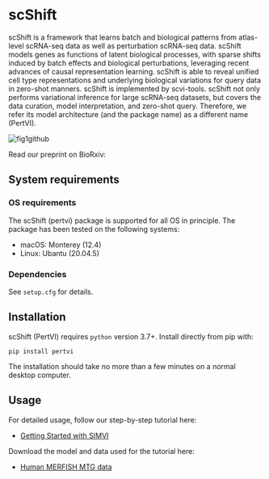 # scShift

scShift is a framework that learns batch and biological patterns from atlas-level scRNA-seq data as well as perturbation scRNA-seq data. scShift models genes as functions of latent biological processes, with sparse shifts induced by batch effects and biological perturbations, leveraging recent advances of causal representation learning. scShift is able to reveal unified cell type representations and underlying biological variations for query data in zero-shot manners. scShift is implemented by scvi-tools. scShift not only performs variational inference for large scRNA-seq datasets, but covers the data curation, model interpretation, and zero-shot query. Therefore, we refer its model architecture (and the package name) as a different name (PertVI).

![fig1github](https://github.com/MingzeDong/scShift/assets/68533876/34ada998-a766-4d30-a41e-dd8e906690b7)<?xml version="1.0" encoding="utf-8"?>

Read our preprint on BioRxiv:

## System requirements
### OS requirements
The scShift (pertvi) package is supported for all OS in principle. The package has been tested on the following systems:
* macOS: Monterey (12.4)
* Linux: Ubantu (20.04.5)
### Dependencies
See `setup.cfg` for details.

## Installation
scShift (PertVI) requires `python` version 3.7+.  Install directly from pip with:

    pip install pertvi

The installation should take no more than a few minutes on a normal desktop computer.


## Usage

For detailed usage, follow our step-by-step tutorial here:

- [Getting Started with SIMVI](https://github.com/MingzeDong/SIMVI/blob/main/SIMVItutorial.ipynb)

Download the model and data used for the tutorial here:

- [Human MERFISH MTG data](https://drive.google.com/file/d/1i6spfxfEqqczgSHDX0gNImrGkH7Ruy7z/view?usp=sharing)
